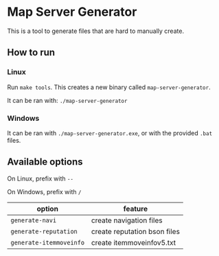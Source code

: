 # Map Server Generator

This is a tool to generate files that are hard to manually create.

## How to run
### Linux
Run `make tools`.
This creates a new binary called `map-server-generator`.

It can be ran with: `./map-server-generator`

### Windows
It can be ran with `./map-server-generator.exe`, or with the provided `.bat` files.

## Available options
On Linux, prefix with `--`

On Windows, prefix with `/`

option | feature
---|---
`generate-navi` | create navigation files
`generate-reputation` | create reputation bson files
`generate-itemmoveinfo` | create itemmoveinfov5.txt


